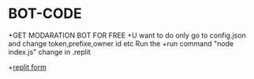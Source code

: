 # BOT-CODE
+GET MODARATION BOT FOR FREE
+U want to do only go to config.json and change token,prefixe,owner id etc
Run the 
+run command "node index.js" change in .replit

+[replit form](https://replit.com/@Happyface4/BOT-CODE-4#config.json)
